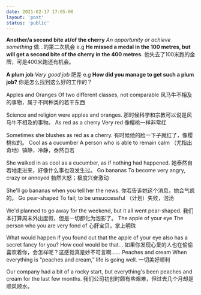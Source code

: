 ```yaml
---
date: 2021-02-17 17:05:00
layout: 'post'
status: 'public'
---
```


**Another/a second bite at/of the cherry**
 *An opportunity or achieve something* 
做…的第二次机会
e.g
**He missed a medal in the 100 metres, but will get a second bite of the cherry in the 400 metres.**
他失去了100米跑的金牌，可是400米跑还有机会。

**A plum job**
 *Very good job* 
肥差
e.g
**How did you manage to get such a plum job?**
你是怎么找到这么好的工作的？

Apples and Oranges
Of two different classes, not comparable
风马牛不相及的事物，属于不同种类的若干东西

Science and religion were apples and oranges.
那时候科学和宗教可以说是风马牛不相及的事物。
As red as a cherry
Very red
像樱桃一样非常红

Sometimes she blushes as red as a cherry.
有时候他的脸一下子就红了，像樱桃似的。
Cool as a cucumber
A person who is able to remain calm
（尤指出奇地）镇静，冷静，泰然自若

She walked in as cool as a cucumber, as if nothing had happened.
她泰然自若地走进来，好像什么事也没发生过。
Go bananas
To become very angry, crazy or annoyed
勃然大怒；极度兴奋激动

She'll go bananas when you tell her the news.
你若告诉她这个消息，她会气疯的。
Go pear-shaped
To fail; to be unsuccessful
（计划）失败，泡汤

We'd planned to go away for the weekend, but it all went pear-shaped.
我们本打算周末外出度假，但是一切都化为泡影了。
The apple of your eye
The person who you are very fond of
心肝宝贝，掌上明珠

What would happen if you found out that the apple of your eye also has a secret fancy for you? How cool would be that…
如果你发现心爱的人也在偷偷喜欢着你，会怎样呢？这感觉真是妙不可言啊……
Peaches and cream
When everything is “peaches and cream,” life is going well.
一切美好顺利

Our company had a bit of a rocky start, but everything's been peaches and cream for the last few months.
我们公司初创时颇有些艰难，但过去几个月却是顺风顺水。